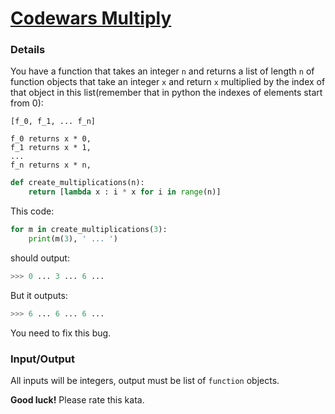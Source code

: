 # [Codewars Multiply](https://www.codewars.com/kata/60b775debec5c40055657733)

### Details
You have a function that takes an integer `n` and returns a list of length `n` of function objects that take an integer `x` and return `x` multiplied by the index of that object in this list(remember that in python the indexes of elements start from 0):

```
[f_0, f_1, ... f_n]
```

```
f_0 returns x * 0,
f_1 returns x * 1,
...
f_n returns x * n,
```

```python
def create_multiplications(n):
    return [lambda x : i * x for i in range(n)]
```

This code:

```python
for m in create_multiplications(3):
    print(m(3), ' ... ')
```

should output:
```python
>>> 0 ... 3 ... 6 ... 
```

But it outputs:

```python
>>> 6 ... 6 ... 6 ... 
```
You need to fix this bug.

### Input/Output
All inputs will be integers, output must be list of `function` objects.

**Good luck!**
Please rate this kata.
